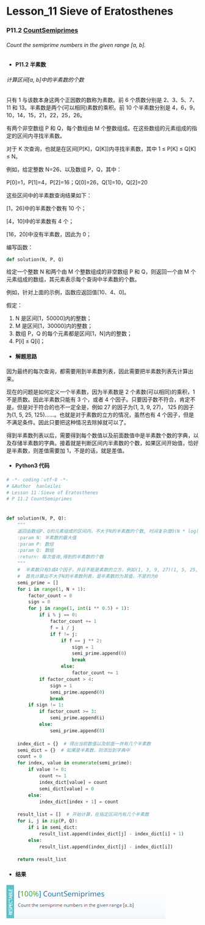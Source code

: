 # Lesson_11 Sieve of Eratosthenes

### P11.2 [CountSemiprimes](https://app.codility.com/programmers/lessons/11-sieve_of_eratosthenes/count_semiprimes/)

###### Count the semiprime numbers in the given range [a, b].

- #### P11.2 半素数

###### 计算区间[a, b]中的半素数的个数

只有 1 与该数本身这两个正因数的数称为素数。前 6 个质数分别是 2、3、5、7、11 和 13。半素数是两个(可以相同)素数的乘积。前 10 个半素数分别是 4，6，9，10，14，15，21，22，25，26。

有两个非空数组 P 和 Q，每个数组由 M 个整数组成。在这些数组的元素组成的指定的区间内寻找半素数。

对于 K 次查询，也就是在区间[P[K]，Q[K]]内寻找半素数，其中 1 ≤ P[K] ≤ Q[K] ≤ N。

例如，给定整数 N=26、以及数组 P，Q，其中：

P[0]=1，P[1]=4，P[2]=16；Q[0]=26，Q[1]=10，Q[2]=20

这些区间中的半素数查询结果如下：

[1，26]中的半素数个数有 10 个；

[4，10]中的半素数有 4 个；

[16，20]中没有半素数，因此为 0；

编写函数：

```python
def solution(N, P, Q)
```

给定一个整数 N 和两个由 M 个整数组成的非空数组 P 和 Q，则返回一个由 M 个元素组成的数组，其元素表示每个查询中半素数的个数。

例如，针对上面的示例，函数应返回值[10、4、0]。

假定：

1. N 是区间[1，50000]内的整数；
2. M 是区间[1，30000]内的整数；
3. 数组 P，Q 的每个元素都是区间[1，N]内的整数；
4. P[i] ≤ Q[i]；

- #### 解题思路

因为最终的每次查询，都需要用到半素数列表，因此需要把半素数列表先计算出来。

现在的问题是如何定义一个半素数，因为半素数是 2 个素数(可以相同)的乘积，1 不是质数。因此半素数只能有 3 个，或者 4 个因子。只要因子数不符合，肯定不是。但是对于符合的也不一定全是，例如 27 的因子为(1, 3, 9, 27)， 125 的因子为(1, 5, 25, 125)……。也就是对于素数的立方的情况，虽然也有 4 个因子，但是不满足条件。因此只要把这种情况去除掉就可以了。

得到半素数列表以后，需要得到每个数值以及前面数值中是半素数个数的字典，以及存储半素数的字典。接着就是判断区间内半素数的个数，如果区间开始值，恰好是半素数，则差值需要加 1，不是的话，就是差值。

- #### Python3 代码

```python
# -*- coding：utf-8 -*-
# &Author  hanleilei
# Lesson 11：Sieve of Eratosthenes
# P 11.2 CountSemiprimes


def solution(N, P, Q):
    """
    返回由数组P、Q的元素组成的区间内，不大于N的半素数的个数, 时间复杂度O(N * log(log(N)) + M)
    :param N: 半素数的最大值
    :param P: 数组
    :param Q: 数组
    :return: 每次查询,得到的半素数的个数
    """
    #  半素数只有3或4个因子，并且不能是素数的立方，例如(1, 3, 9, 27)(1, 5, 25, 125)这种情况
    #  首先计算出不大于N的半素数列表，是半素数的为其值，不是的为0
    semi_prime = []
    for i in range(1, N + 1):
        factor_count = 0
        sign = 0
        for j in range(1, int(i ** 0.5) + 1):
            if i % j == 0:
                factor_count += 1
                f = i / j
                if f != j:
                    if f == j ** 2:
                        sign = 1
                        semi_prime.append(0)
                        break
                    else:
                        factor_count += 1
            if factor_count > 4:
                sign = 1
                semi_prime.append(0)
                break
        if sign != 1:
            if factor_count >= 3:
                semi_prime.append(i)
            else:
                semi_prime.append(0)

    index_dict = {}  # 得出当前数值以及前面一共有几个半素数
    semi_dict = {}  # 如果是半素数，则添加到字典中
    count = 0
    for index, value in enumerate(semi_prime):
        if value != 0:
            count += 1
            index_dict[value] = count
            semi_dict[value] = 0
        else:
            index_dict[index + 1] = count

    result_list = []  # 开始计算，在指定区间内有几个半素数
    for i, j in zip(P, Q):
        if i in semi_dict:
            result_list.append(index_dict[j] - index_dict[i] + 1)
        else:
            result_list.append(index_dict[j] - index_dict[i])

    return result_list
```

- #### 结果

![image](https://github.com/hanleilei/codility_lession/blob/master/L11_Sieve%20of%20Eratosthenes/11.2.png)
